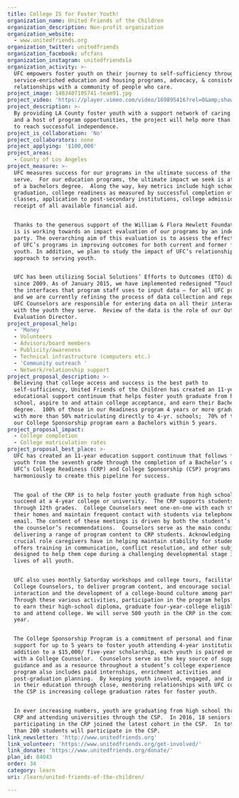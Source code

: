 ```yaml
---
title: College IS for Foster Youth!
organization_name: United Friends of the Children
organization_description: Non-profit organization
organization_website:
  - www.unitedfriends.org
organization_twitter: unitedfriends
organization_facebook: ufcfans
organization_instagram: unitedfriendsla
organization_activity: >-
  UFC empowers foster youth on their journey to self-sufficiency through
  service-enriched education and housing programs, advocacy, & consistent
  relationships with a community of people who care.
project_image: 1483407105741-team91.jpg
project_video: 'https://player.vimeo.com/video/169895416?rel=0&amp;showinfo=0'
project_description: >-
  By providing LA County foster youth with a support network of caring adults
  and a host of program opportunities, the project will help more than 700 youth
  to reach successful independence.
project_is_collaboration: 'No'
project_collaborators: none
project_applying: '$100,000'
project_areas:
  - County of Los Angeles
project_measure: >-
  UFC measures success for our programs in the ultimate success of the youth we
  serve.  For our education programs, the ultimate impact we seek is attainment
  of a bachelors degree.  Along the way, key metrics include high school
  graduation, college readiness as measured by successful completion of A-G
  classes, application to post-secondary institutions, college admission and
  receipt of all available financial aid.


  Thanks to the generous support of the William & Flora Hewlett Foundation, UFC
  is is working towards an impact evaluation of our programs by an independent
  party. The overarching aim of this evaluation is to assess the effectiveness
  of UFC’s programs in improving outcomes for both current and former foster
  youth. In addition, we plan to study the impact of UFC’s relationship-based
  approach to serving youth.  


  UFC has been utilizing Social Solutions’ Efforts to Outcomes (ETO) database
  since 2009. As of January 2015, we have implemented redesigned “Touchpoints” –
  the interfaces that program staff uses to input data – for all UFC programs,
  and we are currently refining the process of data collection and reporting.
  UFC Counselors are responsible for entering data on all their interactions
  with the youth they serve.  Review of the data is the role of our Outcomes &
  Evaluation Director.
project_proposal_help:
  - 'Money '
  - Volunteers
  - Advisors/board members
  - Publicity/awareness
  - Technical infrastructure (computers etc.)
  - 'Community outreach '
  - Network/relationship support
project_proposal_description: >-
  Believing that college access and success is the best path to
  self-sufficiency, United Friends of the Children has created an 11-year
  educational support continuum that helps foster youth graduate from high
  school, aspire to and attain college acceptance, and earn their Bachelors
  degree.  100% of those in our Readiness program 4 years or more graduate HS,
  with more than 50% matriculating directly to 4-yr. schools;  70% of those in
  our College Sponsorship program earn a Bachelors within 5 years.
project_proposal_impact:
  - College completion
  - College matriculation rates
project_proposal_best_place: >-
  UFC has created an 11-year education support continuum that follows foster
  youth from the seventh grade through the completion of a Bachelor’s degree.
  UFC’s College Readiness (CRP) and College Sponsorship (CSP) programs work
  harmoniously to create this pipeline for success.  


  The goal of the CRP is to help foster youth graduate from high school ready to
  succeed at a 4-year college or university.  The CRP supports students from 7th
  through 12th grades.  College Counselors meet one-on-one with each student in
  their homes and maintain frequent contact with students via telephone and
  email. The content of these meetings is driven by both the student’s needs and
  the counselor’s recommendations.  Counselors serve as the main conduit for
  delivering a range of program content to CRP students. Acknowledging the
  crucial role caregivers have in helping maintain stability for students, UFC
  offers training in communication, conflict resolution, and other subjects
  designed to help them cope during a challenging developmental stage in the
  lives of all youth. 


  UFC also uses monthly Saturday workshops and college tours, facilitated by CRP
  College Counselors, to deliver program content, and encourage social
  interaction and the development of a college-bound culture among participants.
  Through these various activities, participation in the program helps students
  to earn their high-school diploma, graduate four-year-college eligible, apply
  to and attend college. We will serve 500 youth in the CRP in the coming
  year.  


  The College Sponsorship Program is a commitment of personal and financial
  support for up to 5 years to foster youth attending 4-year institutions.  In
  addition to a $15,000/ five-year scholarship, each youth is paired one-on-one
  with a College Counselor.  Counselors serve as the key source of support,
  guidance and as a resource throughout a student’s college experience.  The
  program also includes paid internships, enrichment activities and
  post-graduation planning.  By keeping youth involved, engaged, and interested
  in their education through close, mentoring relationships with UFC counselors,
  the CSP is increasing college graduation rates for foster youth.


  In ever increasing numbers, youth are graduating from high school through the
  CRP and attending universities through the CSP.  In 2016, 18 seniors
  participating in the CRP joined the latest cohort in the CSP.  In total, more
  than 200 students will participate in the CSP.
link_newsletter: 'http://www.unitedfriends.org'
link_volunteer: 'https://www.unitedfriends.org/get-involved/'
link_donate: 'https://www.unitedfriends.org/donate/'
plan_id: 84043
order: 34
category: learn
uri: /learn/united-friends-of-the-children/

---
```

